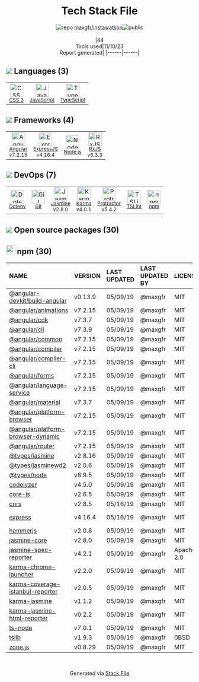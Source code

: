 <!--
--- Readme.md Snippet without images Start ---
## Tech Stack
maxgfr/instawatson is built on the following main stack:
- [Jasmine](http://jasmine.github.io/) – Javascript Testing Framework
- [Node.js](http://nodejs.org/) – Frameworks (Full Stack)
- [ExpressJS](http://expressjs.com/) – Microframeworks (Backend)
- [JavaScript](https://developer.mozilla.org/en-US/docs/Web/JavaScript) – Languages
- [Karma](http://karma-runner.github.io/) – Browser Testing
- [TypeScript](http://www.typescriptlang.org) – Languages
- [Protractor](http://angular.github.io/protractor) – Javascript Testing Framework
- [RxJS](http://reactivex.io/rxjs/) – Concurrency Frameworks
- [Angular](https://angular.io) – Javascript MVC Frameworks
- [TSLint](https://github.com/palantir/tslint) – Code Review

Full tech stack [here](/techstack.md)
--- Readme.md Snippet without images End ---

--- Readme.md Snippet with images Start ---
## Tech Stack
maxgfr/instawatson is built on the following main stack:
- <img width='25' height='25' src='https://img.stackshare.io/service/831/7c0b595409af531b9cdeb07f8c513e8b.png' alt='Jasmine'/> [Jasmine](http://jasmine.github.io/) – Javascript Testing Framework
- <img width='25' height='25' src='https://img.stackshare.io/service/1011/n1JRsFeB_400x400.png' alt='Node.js'/> [Node.js](http://nodejs.org/) – Frameworks (Full Stack)
- <img width='25' height='25' src='https://img.stackshare.io/service/1163/hashtag.png' alt='ExpressJS'/> [ExpressJS](http://expressjs.com/) – Microframeworks (Backend)
- <img width='25' height='25' src='https://img.stackshare.io/service/1209/javascript.jpeg' alt='JavaScript'/> [JavaScript](https://developer.mozilla.org/en-US/docs/Web/JavaScript) – Languages
- <img width='25' height='25' src='https://img.stackshare.io/service/1420/TidYGd6a.png' alt='Karma'/> [Karma](http://karma-runner.github.io/) – Browser Testing
- <img width='25' height='25' src='https://img.stackshare.io/service/1612/bynNY5dJ.jpg' alt='TypeScript'/> [TypeScript](http://www.typescriptlang.org) – Languages
- <img width='25' height='25' src='https://img.stackshare.io/service/1754/protractor-logo1.png' alt='Protractor'/> [Protractor](http://angular.github.io/protractor) – Javascript Testing Framework
- <img width='25' height='25' src='https://img.stackshare.io/service/1796/984368.png' alt='RxJS'/> [RxJS](http://reactivex.io/rxjs/) – Concurrency Frameworks
- <img width='25' height='25' src='https://img.stackshare.io/service/3745/cb8U-gL6_400x400.jpg' alt='Angular'/> [Angular](https://angular.io) – Javascript MVC Frameworks
- <img width='25' height='25' src='https://img.stackshare.io/service/5561/303157.png' alt='TSLint'/> [TSLint](https://github.com/palantir/tslint) – Code Review

Full tech stack [here](/techstack.md)
--- Readme.md Snippet with images End ---
-->
<div align="center">

# Tech Stack File
![](https://img.stackshare.io/repo.svg "repo") [maxgfr/instawatson](https://github.com/maxgfr/instawatson)![](https://img.stackshare.io/public_badge.svg "public")
<br/><br/>
|44<br/>Tools used|11/10/23 <br/>Report generated|
|------|------|
</div>

## <img src='https://img.stackshare.io/languages.svg'/> Languages (3)
<table><tr>
  <td align='center'>
  <img width='36' height='36' src='https://img.stackshare.io/service/6727/css.png' alt='CSS 3'>
  <br>
  <sub><a href="https://developer.mozilla.org/en-US/docs/Web/CSS/CSS3">CSS 3</a></sub>
  <br>
  <sub></sub>
</td>

<td align='center'>
  <img width='36' height='36' src='https://img.stackshare.io/service/1209/javascript.jpeg' alt='JavaScript'>
  <br>
  <sub><a href="https://developer.mozilla.org/en-US/docs/Web/JavaScript">JavaScript</a></sub>
  <br>
  <sub></sub>
</td>

<td align='center'>
  <img width='36' height='36' src='https://img.stackshare.io/service/1612/bynNY5dJ.jpg' alt='TypeScript'>
  <br>
  <sub><a href="http://www.typescriptlang.org">TypeScript</a></sub>
  <br>
  <sub></sub>
</td>

</tr>
</table>

## <img src='https://img.stackshare.io/frameworks.svg'/> Frameworks (4)
<table><tr>
  <td align='center'>
  <img width='36' height='36' src='https://img.stackshare.io/service/3745/cb8U-gL6_400x400.jpg' alt='Angular'>
  <br>
  <sub><a href="https://angular.io">Angular</a></sub>
  <br>
  <sub>v7.2.15</sub>
</td>

<td align='center'>
  <img width='36' height='36' src='https://img.stackshare.io/service/1163/hashtag.png' alt='ExpressJS'>
  <br>
  <sub><a href="http://expressjs.com/">ExpressJS</a></sub>
  <br>
  <sub>v4.16.4</sub>
</td>

<td align='center'>
  <img width='36' height='36' src='https://img.stackshare.io/service/1011/n1JRsFeB_400x400.png' alt='Node.js'>
  <br>
  <sub><a href="http://nodejs.org/">Node.js</a></sub>
  <br>
  <sub></sub>
</td>

<td align='center'>
  <img width='36' height='36' src='https://img.stackshare.io/service/1796/984368.png' alt='RxJS'>
  <br>
  <sub><a href="http://reactivex.io/rxjs/">RxJS</a></sub>
  <br>
  <sub>v6.3.3</sub>
</td>

</tr>
</table>

## <img src='https://img.stackshare.io/devops.svg'/> DevOps (7)
<table><tr>
  <td align='center'>
  <img width='36' height='36' src='https://img.stackshare.io/service/8067/default_90dcb1286af7685c68df319c764b80704df1155b.png' alt='Dotenv'>
  <br>
  <sub><a href="https://github.com/motdotla/dotenv">Dotenv</a></sub>
  <br>
  <sub></sub>
</td>

<td align='center'>
  <img width='36' height='36' src='https://img.stackshare.io/service/1046/git.png' alt='Git'>
  <br>
  <sub><a href="http://git-scm.com/">Git</a></sub>
  <br>
  <sub></sub>
</td>

<td align='center'>
  <img width='36' height='36' src='https://img.stackshare.io/service/831/7c0b595409af531b9cdeb07f8c513e8b.png' alt='Jasmine'>
  <br>
  <sub><a href="http://jasmine.github.io/">Jasmine</a></sub>
  <br>
  <sub>v2.8.0</sub>
</td>

<td align='center'>
  <img width='36' height='36' src='https://img.stackshare.io/service/1420/TidYGd6a.png' alt='Karma'>
  <br>
  <sub><a href="http://karma-runner.github.io/">Karma</a></sub>
  <br>
  <sub>v4.0.1</sub>
</td>

<td align='center'>
  <img width='36' height='36' src='https://img.stackshare.io/service/1754/protractor-logo1.png' alt='Protractor'>
  <br>
  <sub><a href="http://angular.github.io/protractor">Protractor</a></sub>
  <br>
  <sub>v5.4.2</sub>
</td>

<td align='center'>
  <img width='36' height='36' src='https://img.stackshare.io/service/5561/303157.png' alt='TSLint'>
  <br>
  <sub><a href="https://github.com/palantir/tslint">TSLint</a></sub>
  <br>
  <sub></sub>
</td>

<td align='center'>
  <img width='36' height='36' src='https://img.stackshare.io/service/1120/lejvzrnlpb308aftn31u.png' alt='npm'>
  <br>
  <sub><a href="https://www.npmjs.com/">npm</a></sub>
  <br>
  <sub></sub>
</td>

</tr>
</table>


## <img src='https://img.stackshare.io/group.svg' /> Open source packages (30)</h2>

## <img width='24' height='24' src='https://img.stackshare.io/service/1120/lejvzrnlpb308aftn31u.png'/> npm (30)

|NAME|VERSION|LAST UPDATED|LAST UPDATED BY|LICENSE|VULNERABILITIES|
|:------|:------|:------|:------|:------|:------|
|[@angular-devkit/build-angular](https://www.npmjs.com/@angular-devkit/build-angular)|v0.13.9|05/09/19|@maxgfr |MIT|N/A|
|[@angular/animations](https://www.npmjs.com/@angular/animations)|v7.2.15|05/09/19|@maxgfr |MIT|N/A|
|[@angular/cdk](https://www.npmjs.com/@angular/cdk)|v7.3.7|05/09/19|@maxgfr |MIT|N/A|
|[@angular/cli](https://www.npmjs.com/@angular/cli)|v7.3.9|05/09/19|@maxgfr |MIT|N/A|
|[@angular/common](https://www.npmjs.com/@angular/common)|v7.2.15|05/09/19|@maxgfr |MIT|N/A|
|[@angular/compiler](https://www.npmjs.com/@angular/compiler)|v7.2.15|05/09/19|@maxgfr |MIT|N/A|
|[@angular/compiler-cli](https://www.npmjs.com/@angular/compiler-cli)|v7.2.15|05/09/19|@maxgfr |MIT|N/A|
|[@angular/forms](https://www.npmjs.com/@angular/forms)|v7.2.15|05/09/19|@maxgfr |MIT|N/A|
|[@angular/language-service](https://www.npmjs.com/@angular/language-service)|v7.2.15|05/09/19|@maxgfr |MIT|N/A|
|[@angular/material](https://www.npmjs.com/@angular/material)|v7.3.7|05/09/19|@maxgfr |MIT|N/A|
|[@angular/platform-browser](https://www.npmjs.com/@angular/platform-browser)|v7.2.15|05/09/19|@maxgfr |MIT|N/A|
|[@angular/platform-browser-dynamic](https://www.npmjs.com/@angular/platform-browser-dynamic)|v7.2.15|05/09/19|@maxgfr |MIT|N/A|
|[@angular/router](https://www.npmjs.com/@angular/router)|v7.2.15|05/09/19|@maxgfr |MIT|N/A|
|[@types/jasmine](https://www.npmjs.com/@types/jasmine)|v2.8.16|05/09/19|@maxgfr |MIT|N/A|
|[@types/jasminewd2](https://www.npmjs.com/@types/jasminewd2)|v2.0.6|05/09/19|@maxgfr |MIT|N/A|
|[@types/node](https://www.npmjs.com/@types/node)|v8.9.5|05/09/19|@maxgfr |MIT|N/A|
|[codelyzer](https://www.npmjs.com/codelyzer)|v4.5.0|05/09/19|@maxgfr |MIT|N/A|
|[core-js](https://www.npmjs.com/core-js)|v2.6.5|05/09/19|@maxgfr |MIT|N/A|
|[cors](https://www.npmjs.com/cors)|v2.8.5|05/16/19|@maxgfr |MIT|N/A|
|[express](https://www.npmjs.com/express)|v4.16.4|05/16/19|@maxgfr |MIT|[CVE-2022-24999](https://github.com/advisories/GHSA-hrpp-h998-j3pp) (High)|
|[hammerjs](https://www.npmjs.com/hammerjs)|v2.0.8|05/09/19|@maxgfr |MIT|N/A|
|[jasmine-core](https://www.npmjs.com/jasmine-core)|v2.8.0|05/09/19|@maxgfr |MIT|N/A|
|[jasmine-spec-reporter](https://www.npmjs.com/jasmine-spec-reporter)|v4.2.1|05/09/19|@maxgfr |Apache-2.0|N/A|
|[karma-chrome-launcher](https://www.npmjs.com/karma-chrome-launcher)|v2.2.0|05/09/19|@maxgfr |MIT|N/A|
|[karma-coverage-istanbul-reporter](https://www.npmjs.com/karma-coverage-istanbul-reporter)|v2.0.5|05/09/19|@maxgfr |MIT|N/A|
|[karma-jasmine](https://www.npmjs.com/karma-jasmine)|v1.1.2|05/09/19|@maxgfr |MIT|N/A|
|[karma-jasmine-html-reporter](https://www.npmjs.com/karma-jasmine-html-reporter)|v0.2.2|05/09/19|@maxgfr |MIT|N/A|
|[ts-node](https://www.npmjs.com/ts-node)|v7.0.1|05/09/19|@maxgfr |MIT|N/A|
|[tslib](https://www.npmjs.com/tslib)|v1.9.3|05/09/19|@maxgfr |0BSD|N/A|
|[zone.js](https://www.npmjs.com/zone.js)|v0.8.29|05/09/19|@maxgfr |MIT|N/A|

<br/>
<div align='center'>

Generated via [Stack File](https://github.com/apps/stack-file)

